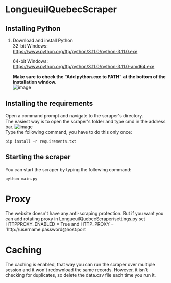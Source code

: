 # LongueuilQuebecScraper

## Installing Python
1) Download and install Python<br/>
	32-bit Windows:<br/>
	https://www.python.org/ftp/python/3.11.0/python-3.11.0.exe<br/>
	
	64-bit Windows:<br/>
	https://www.python.org/ftp/python/3.11.0/python-3.11.0-amd64.exe<br/>
	
	**Make sure to check the "Add python.exe to PATH" at the bottom of the installation window.**<br/>
	![image](https://drive.google.com/uc?export=view&id=1CqbfL0qezreCyh4GvQTOmwwILhPlwWnO)

## Installing the requirements
Open a command prompt and navigate to the scraper's directory.<br/> 
The easiest way is to open the scraper's folder and type cmd in the address bar.
![image](https://drive.google.com/uc?export=view&id=1MdOWMetTcP7cNo0YC9ZyLTFTU9fdEav1)
<br/>
Type the following command, you have to do this only once:<br/>
```
pip install -r requirements.txt
```

## Starting the scraper
You can start the scraper by typing the following command:<br/>
```
python main.py
```

# Proxy

The website doesn't have any anti-scraping protection.
But if you want you can add rotating proxy in LongueuilQuebecScraper/settings.py
set HTTPPROXY_ENABLED = True and HTTP_PROXY = 'http://username:password@host:port

# Caching

The caching is enabled, that way you can run the scraper over multiple session and it won't redownload the same records.
However, it isn't checking for duplicates, so delete the data.csv file each time you run it.
